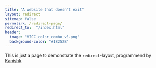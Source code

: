 ```yaml
---
title: "A website that doesn't exit"
layout: redirect
sitemap: false
permalink: /redirect-page/
redirect_to:  "/index.html"
header:
  image: "VICC_color_combo_v2.png"
  background-color: "#18252B"
---
```

This is just a page to demonstrate the `redirect`-layout, programmend by [Kanishk](http://codingtips.kanishkkunal.in/about/).
